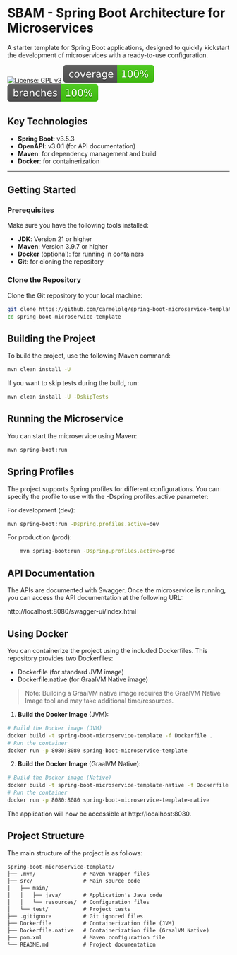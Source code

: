 # SBAM - Spring Boot Architecture for Microservices


A starter template for Spring Boot applications, designed to quickly kickstart the development of microservices with a ready-to-use configuration.

[![License: GPL v3](https://img.shields.io/badge/License-GPLv3-blue.svg)](https://www.gnu.org/licenses/gpl-3.0)
[![Coverage](.github/badges/jacoco.svg)](.github/badges/jacoco.svg)
[![Branches](.github/badges/branches.svg)](.github/badges/branches.svg)


## Key Technologies

- **Spring Boot**: v3.5.3
- **OpenAPI**: v3.0.1 (for API documentation)
- **Maven**: for dependency management and build
- **Docker**: for containerization

---

## Getting Started

### Prerequisites

Make sure you have the following tools installed:

- **JDK**: Version 21 or higher
- **Maven**: Version 3.9.7 or higher
- **Docker** (optional): for running in containers
- **Git**: for cloning the repository

### Clone the Repository

Clone the Git repository to your local machine:

```bash
git clone https://github.com/carmelolg/spring-boot-microservice-template.git
cd spring-boot-microservice-template
```

## Building the Project

To build the project, use the following Maven command:
```bash
mvn clean install -U
```

If you want to skip tests during the build, run:
```bash
mvn clean install -U -DskipTests
```

## Running the Microservice

You can start the microservice using Maven:

```bash
mvn spring-boot:run
```

## Spring Profiles

The project supports Spring profiles for different configurations. 
You can specify the profile to use with the -Dspring.profiles.active parameter:

For development (dev):
```bash
mvn spring-boot:run -Dspring.profiles.active=dev
```

For production (prod):
```bash
    mvn spring-boot:run -Dspring.profiles.active=prod
```

## API Documentation

The APIs are documented with Swagger. Once the microservice is running, you can access the API documentation at the following URL:

http://localhost:8080/swagger-ui/index.html

## Using Docker

You can containerize the project using the included Dockerfiles. 
This repository provides two Dockerfiles:

- Dockerfile (for standard JVM image)
- Dockerfile.native (for GraalVM Native image)

>Note: Building a GraalVM native image requires the GraalVM Native Image tool and may take additional time/resources.

1. **Build the Docker Image** (JVM):

```bash
# Build the Docker image (JVM)
docker build -t spring-boot-microservice-template -f Dockerfile .
# Run the container
docker run -p 8080:8080 spring-boot-microservice-template
```
2. **Build the Docker Image** (GraalVM Native):

```bash 
# Build the Docker image (Native)
docker build -t spring-boot-microservice-template-native -f Dockerfile.native .
# Run the container
docker run -p 8080:8080 spring-boot-microservice-template-native
```

The application will now be accessible at http://localhost:8080.

## Project Structure

The main structure of the project is as follows:
```crmsh
spring-boot-microservice-template/
├── .mvn/               # Maven Wrapper files
├── src/                # Main source code
│   ├── main/
│   │   ├── java/       # Application's Java code
│   │   └── resources/  # Configuration files
│   └── test/           # Project tests
├── .gitignore          # Git ignored files
├── Dockerfile          # Containerization file (JVM)
├── Dockerfile.native   # Containerization file (GraalVM Native)
├── pom.xml             # Maven configuration file
└── README.md           # Project documentation
```
